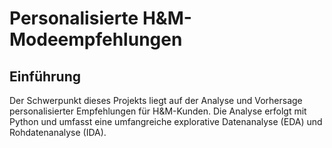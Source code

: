 # Personalisierte H&M-Modeempfehlungen

## Einführung

Der Schwerpunkt dieses Projekts liegt auf der Analyse und Vorhersage personalisierter Empfehlungen für H&M-Kunden. Die Analyse erfolgt mit Python und umfasst eine umfangreiche explorative Datenanalyse (EDA) und Rohdatenanalyse (IDA).
